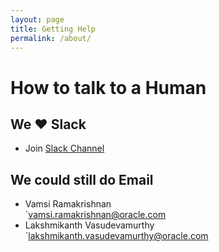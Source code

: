 ```yaml
---
layout: page
title: Getting Help
permalink: /about/
---
```


# How to talk to a Human

## We :heart: Slack
* Join [Slack Channel](https://join.slack.com/t/oci-challenge/shared_invite/enQtNTc4MzY3OTU5ODQwLWEzZGZmYjM4ZDdmYzBhNTljMzFiOWIwMzA5NzEwZGMwNzIzOTJmZjQ2MWQ3MTRhYThjZmUzY2UxODU4NTc2Mjg)

## We could still do Email

* Vamsi Ramakrishnan \
    `<vamsi.ramakrishnan@oracle.com>
* Lakshmikanth Vasudevamurthy \
    `<lakshmikanth.vasudevamurthy@oracle.com>
    


